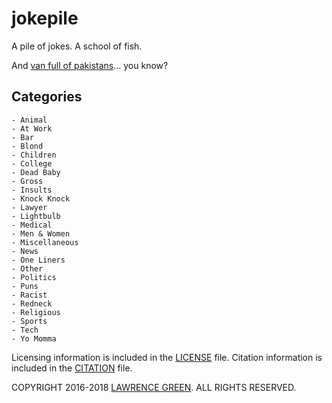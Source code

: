# jokepile
A pile of jokes. A school of fish.

And [van full of pakistans](https://lgti.me/2I3BlcW)... you know?

## Categories
	- Animal
	- At Work
	- Bar
	- Blond
	- Children
	- College
	- Dead Baby
	- Gross
	- Insults
	- Knock Knock
	- Lawyer
	- Lightbulb
	- Medical
	- Men & Women
	- Miscellaneous
	- News
	- One Liners
	- Other
	- Politics
	- Puns
	- Racist
	- Redneck
	- Religious
	- Sports
	- Tech
	- Yo Momma

Licensing information is included in the [LICENSE](../LICENSE) file. Citation information is included in the [CITATION](../CITATION) file.


COPYRIGHT 2016-2018 [LAWRENCE GREEN](mailto:copyright.bot@lagtime.com).
ALL RIGHTS RESERVED.
